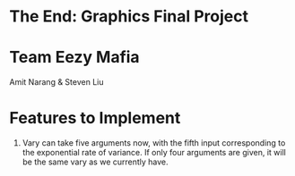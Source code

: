 # The End: Graphics Final Project

# Team Eezy Mafia
Amit Narang & Steven Liu

# Features to Implement

1. Vary can take five arguments now, with the fifth input corresponding to the exponential rate of variance. If only four arguments are given, it will be the same vary as we currently have. 

